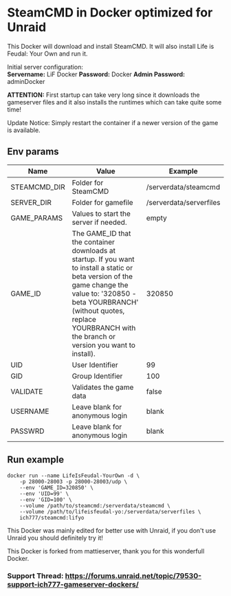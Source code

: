 # SteamCMD in Docker optimized for Unraid
This Docker will download and install SteamCMD. It will also install Life is Feudal: Your Own and run it.

Initial server configuration:  
**Servername:** LiF Docker **Password:** Docker **Admin Password:** adminDocker  

**ATTENTION:** First startup can take very long since it downloads the gameserver files and it also installs the runtimes which can take quite some time! 

Update Notice: Simply restart the container if a newer version of the game is available.

## Env params
| Name | Value | Example |
| --- | --- | --- |
| STEAMCMD_DIR | Folder for SteamCMD | /serverdata/steamcmd |
| SERVER_DIR | Folder for gamefile | /serverdata/serverfiles |
| GAME_PARAMS | Values to start the server if needed. | empty |
| GAME_ID | The GAME_ID that the container downloads at startup. If you want to install a static or beta version of the game change the value to: '320850 -beta YOURBRANCH' (without quotes, replace YOURBRANCH with the branch or version you want to install). | 320850 |
| UID | User Identifier | 99 |
| GID | Group Identifier | 100 |
| VALIDATE | Validates the game data | false |
| USERNAME | Leave blank for anonymous login | blank |
| PASSWRD | Leave blank for anonymous login | blank |


## Run example
```
docker run --name LifeIsFeudal-YourOwn -d \
	-p 28000-28003 -p 28000-28003/udp \
	--env 'GAME_ID=320850' \
	--env 'UID=99' \
	--env 'GID=100' \
	--volume /path/to/steamcmd:/serverdata/steamcmd \
	--volume /path/to/lifeisfeudal-yo:/serverdata/serverfiles \
	ich777/steamcmd:lifyo
```


This Docker was mainly edited for better use with Unraid, if you don't use Unraid you should definitely try it!


This Docker is forked from mattieserver, thank you for this wonderfull Docker.

### Support Thread: https://forums.unraid.net/topic/79530-support-ich777-gameserver-dockers/
